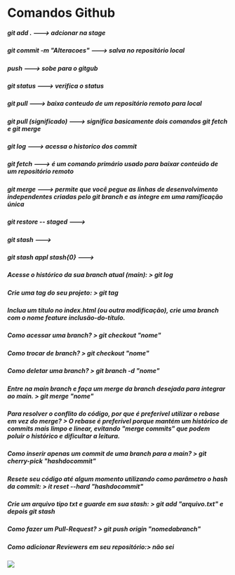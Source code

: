 # Comandos Github

##### git add . ---> adcionar na stage

##### git commit -m "Alteracoes" ---> salva no repositório local

##### push ---> sobe para o gitgub

##### git status ---> verifica o status

##### git pull ---> baixa conteudo de um repositório remoto para local

##### git pull (significado) ---> significa basicamente dois comandos git fetch e git merge

##### git log ---> acessa o historico dos commit

##### git fetch ---> é um comando primário usado para baixar conteúdo de um repositório remoto

##### git merge --->  permite que você pegue as linhas de desenvolvimento independentes criadas pelo git branch e as integre em uma ramificação única

##### git restore -- staged ---> 

##### git stash --->

##### git stash appl stash{0} --->

##### Acesse o histórico da sua branch atual (main): > git log

##### Crie uma tag do seu projeto: > git tag <nome>

##### Inclua um título no index.html (ou outra modificação), crie uma branch com o nome feature inclusão-do-título.

##### Como acessar uma branch? > git checkout "nome"

##### Como trocar de branch? > git checkout "nome"

##### Como deletar uma branch? > git branch -d "nome"

##### Entre na main branch e faça um merge da branch desejada para integrar ao main. > git merge "nome"

##### Para resolver o conflito do código, por que é preferível utilizar o rebase em vez do merge? > O rebase é preferível porque mantém um histórico de commits mais limpo e linear, evitando "merge commits" que podem poluir o histórico e dificultar a leitura.

##### Como inserir apenas um commit de uma branch para a main? > git cherry-pick "hashdocommit"

##### Resete seu código até algum momento utilizando como parâmetro o hash da commit: > it reset --hard "hashdocommit"

##### Crie um arquivo tipo txt e guarde em sua stash: > git add "arquivo.txt" e depois git stash

##### Como fazer um Pull-Request? > git push origin "nomedabranch"

##### Como adicionar Reviewers em seu repositório:> não sei



![](head-gif.gif)
